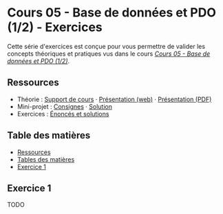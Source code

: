 # Cours 05 - Base de données et PDO (1/2) - Exercices

Cette série d'exercices est conçue pour vous permettre de valider les concepts
théoriques et pratiques vus dans le cours
_[Cours 05 - Base de données et PDO (1/2)](../01-theorie/README.md)_.

## Ressources

- Théorie : [Support de cours](../01-theorie/README.md) ·
  [Présentation (web)](https://heig-vd-progserv1-course.github.io/heig-vd-progserv1-course/05-base-de-donnees-et-pdo-1-2/01-theorie/index.html)
  ·
  [Présentation (PDF)](https://heig-vd-progserv1-course.github.io/heig-vd-progserv1-course/05-base-de-donnees-et-pdo-1-2/01-theorie/05-base-de-donnees-et-pdo-1-2-presentation.pdf)
- Mini-projet : [Consignes](../02-mini-project/README.md) ·
  [Solution](../02-mini-project/solution/)
- Exercices : [Énoncés et solutions](../03-exercices/README.md)

## Table des matières

- [Ressources](#ressources)
- [Tables des matières](#table-des-matières)
- [Exercice 1](#exercice-1)

## Exercice 1

TODO
